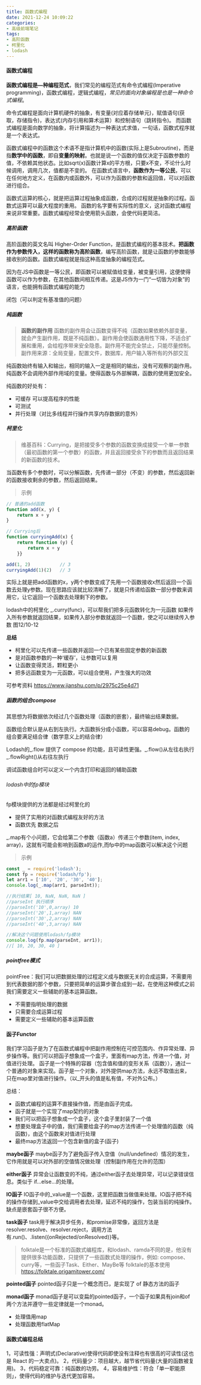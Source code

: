```yaml
---
title: 函数式编程
date: 2021-12-24 10:09:22
categories: 
- 高级前端笔记
tags: 
- 高阶函数
- 柯里化
- lodash
---
```

#### 函数式编程
**函数式编程是—种编程范式**，我们常见的编程范式有命令式编程(lmperative
programming)，函数式编程，逻辑式编程，*常见的面向对象编程是也是一种命令式编程*。

命令式编程是面向计算机硬件的抽象，有变量(对应着存储单元)，赋值语句(获取，存储指令)，表达式(内存引用和算术运算）和控制语句（跳转指令)。
而函数式编程是面向数学的抽象，将计算描述为一种表达式求值，一句话，函数式程序就是一个表达式。

函数式编程中的函数这个术语不是指计算机中的函数(实际上是Subroutine)，而是指**数学中的函数**，即自**变量的映射**。也就是说一个函数的值仅决定于函数参数的值，不依赖其他状态。比如sqrt(x)函数计算x的平方根，只要x不变，不论什么时候调用，调用几次，值都是不变的。
在函数式语言中，**函数作为一等公民**，可以在任何地方定义，在函数内或函数外，可以作为函数的参数和返回值，可以对函数进行组合。

函数式运算的核心，就是把运算过程抽象成函数，合成的过程就是抽象的过程。函数式运算可以最大程度的重用。
函数的名字要有实际性的意义，这对函数式编程来说非常重要。函数式编程经常会使用箭头函数，会使代码更简洁。

##### 高阶函数 
高阶函数的英文名叫 Higher-Order Function，是函数式编程的基本技术。**把函数作为参数传入，这样的函数称为高阶函数**，编写高阶函数，就是让函数的参数能够接收别的函数。函数式编程就是指这种高度抽象的编程范式。

因为在JS中函数是一等公民，即函数可以被赋值给变量，被变量引用，这便使得函数可以作为参数，在其他函数间相互传递。这是JS作为一门“一切皆为对象”的语言，也能拥有函数式编程的能力

闭包（可以判定有基准值的问题）


##### 纯函数
> **函数的副作用**
函数的副作用会让函数变得不纯（函数如果依赖外部变量，就会产生副作用，既是不纯函数）。副作用会使函数通用性下降，不适合扩展和重用，会给程序带来安全隐患。副作用不能完全禁止，只能尽量控制。
副作用来源：全局变量，配置文件，数据库，用户输入等所有的外部交互

纯函数始终有输入和输出，相同的输入一定是相同的输出，没有可观察的副作用。纯函数不会调用外部作用域的变量。使得函数与外部解耦，函数的使用更加安全。

纯函数的好处有：
- 可缓存 可以提高程序的性能
- 可测试
- 并行处理（对比多线程并行操作共享内存数据的意外）


##### 柯里化

> 维基百科：Currying，是把接受多个参数的函数变换成接受一个单一参数（最初函数的第一个参数）的函数，并且返回接受余下的参数而且返回结果的新函数的技术。

当函数有多个参数时，可以分解函数，先传递一部分（不变）的参数，然后返回新的函数接收剩余的参数，然后返回结果。

> 示例
```js
// 普通的add函数
function add(x, y) {
    return x + y
}

// Currying后
function curryingAdd(x) {
    return function (y) {
        return x + y
    }}

add(1, 2)           // 3
curryingAdd(1)(2)   // 3
```

实际上就是把add函数的x，y两个参数变成了先用一个函数接收x然后返回一个函数去处理y参数。现在思路应该就比较清晰了，就是只传递给函数一部分参数来调用它，让它返回一个函数去处理剩下的参数。

lodash中的柯里化 \_.curry(func)，可以帮我们把多元函数转化为一元函数
如果传入所有参数就返回结果，如果传入部分参数就返回一个函数，使之可以继续传入参数
图12/10-12


**总结**
- 柯里化可以先传递一些函数并返回一个已有某些固定参数的新函数
- 是对函数参数的一种‘缓存’，让参数可以复用
- 让函数变得灵活，颗粒更小 
- 把多远函数变为一元函数，可以组合使用，产生强大的功效

可参考资料
<https://www.jianshu.com/p/2975c25e4d71>


##### 函数的组合compose
其思想为将数据依次经过几个函数处理（函数的嵌套），最终输出结果数据。

函数组合默认是从右到左执行。大函数拆分成小函数，可以容易debug。函数的组合要满足结合律（数学意义上的结合律）

Lodash的\_.flow 提供了 compose 的功能，且可读性更强。\_.flow()从左往右执行 \_.flowRight()从右往左执行

调试函数组合时可以定义一个内含打印和返回的辅助函数

###### lodash中的fp模块
fp模块提供的方法都是经过柯里化的
- 提供了实用的对函数式编程友好的方法
- 函数优先  数据之后

\_.map有个小问题，它会给第二个参数（函数a）传递三个参数(item, index, array)，这就有可能会影响到函数a的运作,而fp中的map函数可以解决这个问题
> 示例
```js
const _ = require('lodash');
const fp = require('lodash/fp');
let arr1 = ['10', '20', '30', '40'];
console.log(_.map(arr1, parseInt));

//执行结果[ 10, NaN, NaN, NaN ]
//parseInt 执行顺序
//parseInt('10',0,array) 10
//parseInt('20',1,array) NAN
//parseInt('30',2,array) NAN
//parseInt('40',3,array) NAN

//解决这个问题使用lodash/fp模块
console.log(fp.map(parseInt, arr1));
//[ 10, 20, 30, 40 ]
```

##### pointfree模式
pointFree：我们可以把数据处理的过程定义成与数据无关的合成运算，不需要用到代表数据的那个参数，只要把简单的运算步骤合成到一起，在使用这种模式之前我们需要定义一些辅助的基本运算函数。
- 不需要指明处理的数据
- 只需要合成运算过程
- 需要定义一些辅助的基本运算函数

#### 函子Functor
我们学习函子是为了在函数式编程中把副作用控制在可控范围内、作异常处理、异步操作等。我们可以把函子想象成一个盒子，里面有map方法，传进一个值，对值进行处理。
函子是一个特殊的容器（包含值和值的变形关系（函数）），通过一个普通的对象来实现。函子是一个对象，对外提供map方法，永远不取值出来，只在map里对值进行操作。（以_开头的值是私有值，不对外公布。）

总结：
- 函数式编程的运算不直接操作值，而是由函子完成。
- 函子就是一个实现了map契约的对象
- 我们可以把函子想象成一个盒子，这个盒子里封装了一个值
- 想要处理盒子中的值，我们需要给盒子的map方法传递一个处理值的函数（纯函数)，由这个函数来对值进行处理
- 最终map方法返回一个包含新值的盒子(函子)

**maybe函子**
maybe函子为了避免函子传入空值（null/undefined）情况的发生，它作用就是可以对外部的空值情况做处理（控制副作用在允许的范围）

**either函子**
 异常会让函数变的不纯，通过either函子去处理异常，可以记录错误信息。类似于 if...else...的处理。

**IO函子**
IO函子中的_value是一个函数，这里把函数当做值来处理。IO函子把不纯的操作存储到_value中交给调用者去处理，延迟不纯的操作，包装当前的纯操作。缺点是嵌套函子很不方便。

**task函子**
task用于解决异步任务，和promise非常像，返回方法是resolver.resolve、resolver.reject，调用方法有.run()、.listen({onRejected/onResolved)}等。

> folktale是一个标准的函数式编程库，和lodash、ramda不同的是，他没有提供很多功能函数，只提供了一些函数式处理的操作，例如: compose、curry等，一些函子Task、Either、MayBe等
folktale的基本使用<https://folktale.origamitower.com/>

**pointed函子**
pointed函子只是一个概念而已，是实现了 of 静态方法的函子

**monad函子**
monad函子是可以变扁的pointed函子，一个函子如果具有join和of两个方法并遵守一些定律就是一个monad。
- 处理值用map
- 处理函数用flatMap

#### 函数式编程总结
1，可读性强：声明式(Declarative)使得代码即使没有注释也有很高的可读性(这也是 React 的一大卖点)。
2，代码量少：项目越大，越节省代码量(大量的函数被复用)。
3，代码稳定可靠：纯函数的功劳。
4，容易维护性：符合「单一职能原则」，使得代码的维护与迭代更加容易。



